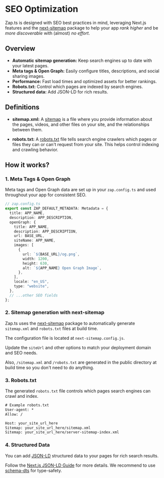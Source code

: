 # SEO Optimization

Zap.ts is designed with SEO best practices in mind, leveraging Next.js features and the [next-sitemap](https://www.npmjs.com/package/next-sitemap) package to help your app _rank higher_ and be _more discoverable_ with (almost) _no effort_.

## Overview

- **Automatic sitemap generation:** Keep search engines up to date with your latest pages.
- **Meta tags & Open Graph:** Easily configure titles, descriptions, and social sharing images.
- **Performance:** Fast load times and optimized assets for better rankings.
- **Robots.txt:** Control which pages are indexed by search engines.
- **Structured data:** Add JSON-LD for rich results.

## Definitions

- **sitemap.xml:** A [sitemap](https://developers.google.com/search/docs/crawling-indexing/sitemaps/overview) is a file where you provide information about the pages, videos, and other files on your site, and the relationships between them.

- **robots.txt:** A [robots.txt](https://developers.google.com/search/docs/crawling-indexing/robots/intro) file tells search engine crawlers which pages or files they can or can't request from your site. This helps control indexing and crawling behavior.

## How it works?

### 1. Meta Tags & Open Graph

Meta tags and Open Graph data are set up in your `zap.config.ts` and used throughout your app for consistent SEO.

```ts
// zap.config.ts
export const ZAP_DEFAULT_METADATA: Metadata = {
  title: APP_NAME,
  description: APP_DESCRIPTION,
  openGraph: {
    title: APP_NAME,
    description: APP_DESCRIPTION,
    url: BASE_URL,
    siteName: APP_NAME,
    images: [
      {
        url: `${BASE_URL}/og.png`,
        width: 1200,
        height: 630,
        alt: `${APP_NAME} Open Graph Image`,
      },
    ],
    locale: "en_US",
    type: "website",
  },
  // ...other SEO fields
};
```

### 2. Sitemap generation with next-sitemap

Zap.ts uses the [next-sitemap](https://www.npmjs.com/package/next-sitemap) package to automatically generate `sitemap.xml` and `robots.txt` files at build time.

The configuration file is located at `next-sitemap.config.js`.

Update the `siteUrl` and other options to match your deployment domain and SEO needs.

Also, `/sitemap.xml` and `/robots.txt` are generated in the public directory at build time so you don't need to do anything.

### 3. Robots.txt

The generated `robots.txt` file controls which pages search engines can crawl and index.

```txt
# Example robots.txt
User-agent: *
Allow: /

Host: your_site_url_here
Sitemap: your_site_url_here/sitemap.xml
Sitemap: your_site_url_here/server-sitemap-index.xml
```

### 4. Structured Data

You can add [JSON-LD](https://developers.google.com/search/docs/appearance/structured-data/intro-structured-data) structured data to your pages for rich search results.

Follow the [Next.js JSON-LD Guide](https://nextjs.org/docs/app/guides/json-ld) for more details. We recommend to use [schema-dts](https://www.npmjs.com/package/schema-dts) for type-safety.
